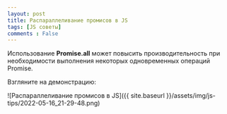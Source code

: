 ```yaml
---
layout: post
title: Распараллеливание промисов в JS
tags: [JS советы]
comments : False
---
```


Использование **Promise.all** может повысить производительность при необходимости выполнения некоторых одновременных операций Promise.

Взгляните на демонстрацию:

![Распараллеливание промисов в JS]({{ site.baseurl }}/assets/img/js-tips/2022-05-16_21-29-48.png)

